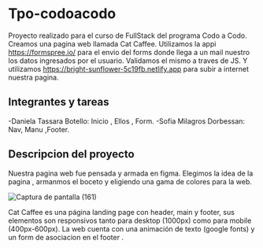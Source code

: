 # Tpo-codoacodo
Proyecto realizado para el curso de FullStack del programa Codo a Codo. Creamos una pagina web llamada Cat Caffee. Utilizamos la appi https://formspree.io/ para el envio del forms donde llega a un mail nuestro los datos ingresados por el usuario. Validamos el mismo a traves de JS. Y utilizamos https://bright-sunflower-5c19fb.netlify.app para subir a internet nuestra pagina.

## Integrantes y tareas

-Daniela Tassara Botello: Inicio , Ellos , Form.
-Sofia Milagros Dorbessan: Nav, Manu ,Footer.

## Descripcion del proyecto

Nuestra pagina web fue pensada y armada en figma. Elegimos la idea de la pagina , armanmos el boceto y eligiendo una gama de colores para la web.

![Captura de pantalla (161)](https://user-images.githubusercontent.com/98909184/197023760-1376e89d-bb8d-48a3-9b2e-072946f490f6.png)


Cat Caffee es una página landing page con header, main y footer, sus elementos son responsivos tanto para desktop (1000px) como para mobile (400px-600px). La web cuenta con una animación de texto (google fonts) y un form de asociacion en el footer .



